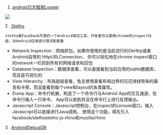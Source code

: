 1. [android日志框架Logger](https://github.com/orhanobut/logger)

![](https://raw.githubusercontent.com/orhanobut/logger/master/art/logger_output.png)


2 . [Stetho](https://github.com/facebook/stetho)
    
    stetho是Facebook开源的一个Android调试工具，开发者可以使用chrome的inspect功能，对Android应用进行调试和查看
    
- Network Inspection：网络抓包，如果你使用的是当前流行的OkHttp或者Android自带的 HttpURLConnection，
你可以轻松地在chrome inspect窗口的network一栏抓到所有的网络请求和回包
- Database Inspection：数据库查看，可以直接看到当前应用的sqlite数据库，而且是可视化的
- View Hierarchy：布局层级查看，免去使用查看布局边界的花花绿绿带来的痛苦和卡顿，而且能看到每个view和layout的各类属性。
- Dump App：命令行拓展，构造了一个命令行与Android App的交互通道，在命令行输入一行命令，
App可以收到并且在命令行上进行反馈输出。
- Javascript Console：Javascript控制台，在inspect的console窗口，输入Javascript可以直接进行Java调用。
使用这个功能，得先引入facebook/stethostetho-js-rhino和mozilla/rhino

3 . [AndroidDebugDB](https://github.com/amitshekhariitbhu/Android-Debug-Database)